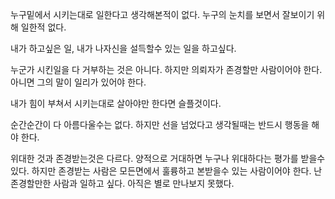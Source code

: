 누구밑에서 시키는대로 일한다고 생각해본적이 없다.
누구의 눈치를 보면서 잘보이기 위해 일한적 없다.

내가 하고싶은 일, 내가 나자신을 설득할수 있는 일을 하고싶다. 

누군가 시킨일을 다 거부하는 것은 아니다.
하지만 의뢰자가 존경할만 사람이어야 한다.
아니면 그의 말이 일리가 있어야 한다.

내가 힘이 부쳐서 시키는대로 살아야만 한다면 슬플것이다.

순간순간이 다 아름다울수는 없다. 
하지만 선을 넘었다고 생각될때는 반드시 행동을 해야 한다. 

위대한 것과 존경받는것은 다르다.
양적으로 거대하면 누구나 위대하다는 평가를 받을수 있다.
하지만 존경받는 사람은 모든면에서 훌륭하고 본받을수 있는 사람이어야 한다.
난 존경할만한 사람과 일하고 싶다.
아직은 별로 만나보지 못했다.
